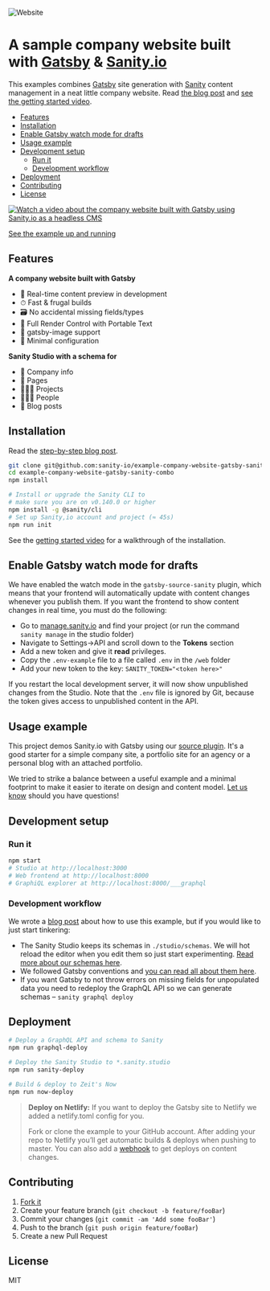 ![Website](https://img.shields.io/website?down_color=red&down_message=down&style=plastic&up_color=green&up_message=up&url=https%3A%2F%2Fghettogeek.io)
# A sample company website built with [Gatsby](https://www.gatsbyjs.org/) & [Sanity.io](https://www.sanity.io)

This examples combines [Gatsby](https://www.gatsbyjs.org/) site generation with [Sanity](https://www.sanity.io) content management in a neat little company website. Read [the blog post](https://www.sanity.io/blog/get-started-with-gatsby-and-structured-content) and [see the getting started video](https://www.youtube.com/watch?v=qU4lFYp3KiQ).

- [Features](#features)
- [Installation](#installation)
- [Enable Gatsby watch mode for drafts](#enable-gatsby-watch-mode-for-drafts)
- [Usage example](#usage-example)
- [Development setup](#development-setup)
  - [Run it](#run-it)
  - [Development workflow](#development-workflow)
- [Deployment](#deployment)
- [Contributing](#contributing)
- [License](#license)

[![Watch a video about the company website built with Gatsby using Sanity.io as a headless CMS](https://cdn.sanity.io/images/3do82whm/production/4f652e6d114e7010aa633b81cbcb97c335980fc8-1920x1080.png?w=500)](https://www.youtube.com/watch?v=STtpXBvJmDA)

[See the example up and running](https://www.youtube.com/watch?v=STtpXBvJmDA)

## Features

**A company website built with Gatsby**
  * 📡 Real-time content preview in development
  * ⏱ Fast & frugal builds
  * 🗃 No accidental missing fields/types
  * 🧰 Full Render Control with Portable Text
  * 📸 gatsby-image support
  * 🔧 Minimal configuration

**Sanity Studio with a schema for**
  * 🏢 Company info
  * 📃 Pages
  * 👨🏼‍🎨 Projects
  * 👩🏾‍💻 People
  * 📰 Blog posts

## Installation

Read the [step-by-step blog post](https://www.sanity.io/blog/how-to-quickly-set-up-a-gatsby-js-jamstack-website-with-a-headless-cms).

```sh
git clone git@github.com:sanity-io/example-company-website-gatsby-sanity-combo.git
cd example-company-website-gatsby-sanity-combo
npm install

# Install or upgrade the Sanity CLI to
# make sure you are on v0.140.0 or higher
npm install -g @sanity/cli
# Set up Sanity,io account and project (≈ 45s)
npm run init

```

See the [getting started video](https://www.youtube.com/watch?v=qU4lFYp3KiQ) for a walkthrough of the installation.

## Enable Gatsby watch mode for drafts

We have enabled the watch mode in the `gatsby-source-sanity` plugin, which means that your frontend will automatically update with content changes whenever you publish them. If you want the frontend to show content changes in real time, you must do the following:

* Go to [manage.sanity.io](https://manage.sanity.io) and find your project (or run the command `sanity manage` in the studio folder)
* Navigate to Settings->API and scroll down to the **Tokens** section
* Add a new token and give it **read** privileges.
* Copy the `.env-example` file to a file called `.env` in the `/web` folder
* Add your new token to the key: `SANITY_TOKEN="<token here>"`

If you restart the local development server, it will now show unpublished changes from the Studio. Note that the `.env` file is ignored by Git, because the token gives access to unpublished content in the API.

## Usage example

This project demos Sanity.io with Gatsby using our [source plugin](https://www.gatsbyjs.org/packages/gatsby-source-sanity). It's a good starter for a simple company site, a portfolio site for an agency or a personal blog with an attached portfolio.

We tried to strike a balance between a useful example and a minimal footprint to make it easier to iterate on design and content model. [Let us know](https://slack.sanity.io) should you have questions!

## Development setup

### Run it

```sh
npm start
# Studio at http://localhost:3000
# Web frontend at http://localhost:8000
# GraphiQL explorer at http://localhost:8000/___graphql
```




### Development workflow

We wrote a [blog post](https://www.sanity.io/blog/get-started-with-gatsby-and-structured-content) about how to use this example, but if you would like to just start tinkering:

- The Sanity Studio keeps its schemas in `./studio/schemas`. We will hot reload the editor when you edit them so just start experimenting. [Read more about our schemas here](https://www.sanity.io/docs/content-studio/the-schema).
- We followed Gatsby conventions and [you can read all about them here](https://www.gatsbyjs.org/tutorial/).
- If you want Gatsby to not throw errors on missing fields for unpopulated data you need to redeploy the GraphQL API so we can generate schemas – `sanity graphql deploy`


## Deployment

```sh
# Deploy a GraphQL API and schema to Sanity
npm run graphql-deploy

# Deploy the Sanity Studio to *.sanity.studio
npm run sanity-deploy

# Build & deploy to Zeit's Now
npm run now-deploy
```

> **Deploy on Netlify:** If you want to deploy the Gatsby site to Netlify we added a netlify.toml config for you.
>
> Fork or clone the example to your GitHub account. After adding your repo to Netlify you’ll get automatic builds & deploys when pushing to master. You can also add a [webhook](link-to-the-doc) to get deploys on content changes.

## Contributing

1. [Fork it](https://https://github.com/sanity-io/example-company-website-gatsby-sanity-combo/fork)
2. Create your feature branch (`git checkout -b feature/fooBar`)
3. Commit your changes (`git commit -am 'Add some fooBar'`)
4. Push to the branch (`git push origin feature/fooBar`)
5. Create a new Pull Request

## License

MIT
